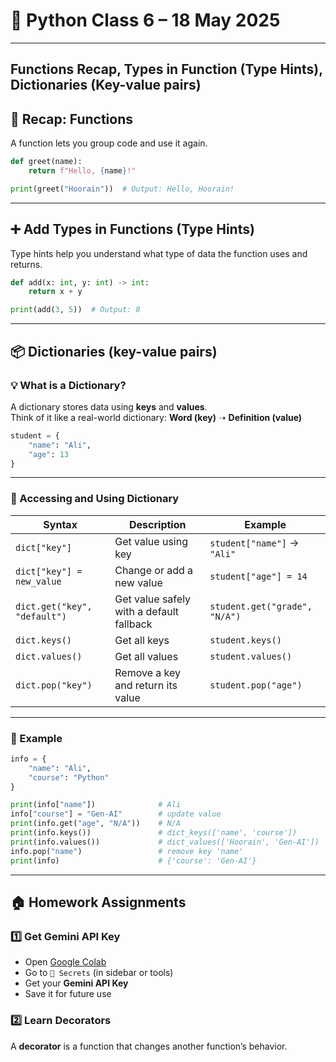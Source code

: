 # 🐍 Python Class 6 – 18 May 2025

---

## Functions Recap, Types in Function (Type Hints), Dictionaries (Key-value pairs)

## 🔁 Recap: Functions

A function lets you group code and use it again.

```python
def greet(name):
    return f"Hello, {name}!"

print(greet("Hoorain"))  # Output: Hello, Hoorain!
```

---

## ➕ Add Types in Functions (Type Hints)

Type hints help you understand what type of data the function uses and returns.

```python
def add(x: int, y: int) -> int:
    return x + y

print(add(3, 5))  # Output: 8
```

---

## 📦 Dictionaries (key-value pairs)

### 💡 What is a Dictionary?

A dictionary stores data using **keys** and **values**.  
Think of it like a real-world dictionary:
**Word (key)** ➝ **Definition (value)**

```python
student = {
    "name": "Ali",
    "age": 13
}
```

---

### 🔑 Accessing and Using Dictionary

| Syntax                       | Description                              | Example                       |
| ---------------------------- | ---------------------------------------- | ----------------------------- |
| `dict["key"]`                | Get value using key                      | `student["name"]` → `"Ali"`   |
| `dict["key"] = new_value`    | Change or add a new value                | `student["age"] = 14`         |
| `dict.get("key", "default")` | Get value safely with a default fallback | `student.get("grade", "N/A")` |
| `dict.keys()`                | Get all keys                             | `student.keys()`              |
| `dict.values()`              | Get all values                           | `student.values()`            |
| `dict.pop("key")`            | Remove a key and return its value        | `student.pop("age")`          |

---

### 📘 Example

```python
info = {
    "name": "Ali",
    "course": "Python"
}

print(info["name"])              # Ali
info["course"] = "Gen-AI"        # update value
print(info.get("age", "N/A"))    # N/A
print(info.keys())               # dict_keys(['name', 'course'])
print(info.values())             # dict_values(['Hoorain', 'Gen-AI'])
info.pop("name")                 # remove key 'name'
print(info)                      # {'course': 'Gen-AI'}
```

---

## 🏠 Homework Assignments

### 1️⃣ Get Gemini API Key

* Open [Google Colab](https://colab.research.google.com/)
* Go to  `🔐 Secrets` (in sidebar or tools)
* Get your **Gemini API Key**
* Save it for future use

### 2️⃣ Learn Decorators

A **decorator** is a function that changes another function’s behavior.